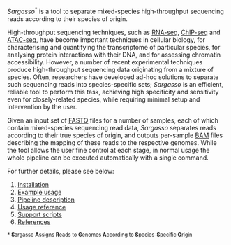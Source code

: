 *Sargasso*<sup>*</sup> is a tool to separate mixed-species high-throughput sequencing reads according to their species of origin.

High-throughput sequencing techniques, such as [RNA-seq](https://en.wikipedia.org/wiki/RNA-Seq), [ChIP-seq](https://en.wikipedia.org/wiki/ChIP-sequencing) and [ATAC-seq](https://en.wikipedia.org/wiki/ATAC-seq), have become important techniques in cellular biology, for characterising and quantifying the transcriptome of particular species, for analysing protein interactions with their DNA, and for assessing chromatin accessibility. However, a number of recent experimental techniques produce high-throughput sequencing data originating from a mixture of species. Often, researchers have developed ad-hoc solutions to separate such sequencing reads into species-specific sets; *Sargasso* is an efficient, reliable tool to perform this task, achieving high specificity and sensitivity even for closely-related species, while requiring minimal setup and intervention by the user.

Given an input set of [FASTQ](https://en.wikipedia.org/wiki/FASTQ_format) files for a number of samples, each of which contain mixed-species sequencing read data, *Sargasso* separates reads according to their true species of origin, and outputs per-sample [BAM](https://samtools.github.io/hts-specs/SAMv1.pdf) files describing the mapping of these reads to the respective genomes. While the tool allows the user fine control at each stage, in normal usage the whole pipeline can be executed automatically with a single command.

For further details, please see below:

1. [Installation](installation.md)
2. [Example usage](example_usage.md)
3. [Pipeline description](pipeline.md)
4. [Usage reference](usage_reference.md)
5. [Support scripts](support_scripts.md)
6. [References](references.md)

<sup>* **S**argasso **A**ssigns **R**eads to **G**enomes **A**ccording to **S**pecies-**S**pecific **O**rigin</sup>
